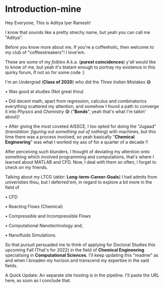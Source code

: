 # Introduction-mine
Hey Everyone, This is Aditya Iyer Ramesh! 

I know that sounds like a pretty strechy name, but yeah you can call me "Aditya".

Before you know more about me, If you're a coffeeholic, then welcome to my club of "coffeestreakers"! I love'em.

These are some of my _foibles_ A.k.a. (**purest coincidences**) y'all would like to know of me, but yeah it's blatant enough to portray my existence in this quirky forum, If not so for some code :) 

I'm an Undergrad (**Class of 2020**) who did the _Three Indian Mistakes_ 😅

• Was good at studies (Not great thou) 

• Did decent math, apart from regression, calculus and combinatorics everything scattered my attention, and somehow I found a path to converge it into _Physics_ and _Chemistry_ 😅 ("**Bonds**", yeah that's what I'm talkin' about)! 

• After giving the most coveted AISSCE, I too opted for doing the "Jugaad" (_translation: figuring out something out of nothing_) with machines, but this time there was a process involved, so yeah basically "**Chemical Engineering**" was what I worked my ass of for a quarter of a decade !! 

After perceiving such blunders, I thought of deviating my attention onto something which involved programming and computations, that's where I learned about MATLAB and CFD. Now, I deal with them so often, I forget to check on my friends. 

Talking about my LTCG (_abbr_: **Long-term-Career-Goals**) I had admits from univeristies thou, but I deferred'em, in regard to explore a bit more in the field of 

• CFD 

• Reacting Flows (Chemical) 

• Compressible and Incompressible Flows 

• Computational Nanotechnology and,

• Nanofluids Simulations. 

So that pursuit persuaded me to think of applying for Doctoral Studies this upcoming Fall (That's for 2022) in the field of **Chemical Engineering** specialising in **Computational Sciences**. I'll keep updating this "readme" as and when I broaden my horizon and transcend my expertise in the said fields.

A Quick Update: An separate site hosting is in the pipeline. I'll paste the URL here, as soon as I conclude that. 
